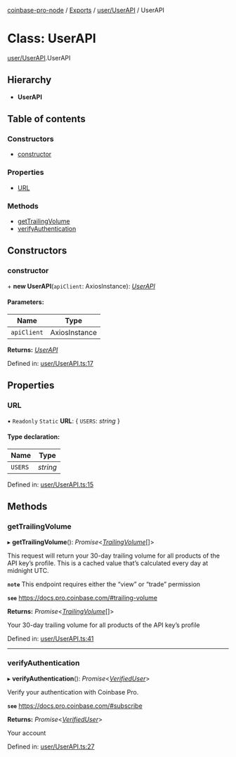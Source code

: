 [coinbase-pro-node](../README.md) / [Exports](../modules.md) / [user/UserAPI](../modules/user_userapi.md) / UserAPI

# Class: UserAPI

[user/UserAPI](../modules/user_userapi.md).UserAPI

## Hierarchy

- **UserAPI**

## Table of contents

### Constructors

- [constructor](user_userapi.userapi.md#constructor)

### Properties

- [URL](user_userapi.userapi.md#url)

### Methods

- [getTrailingVolume](user_userapi.userapi.md#gettrailingvolume)
- [verifyAuthentication](user_userapi.userapi.md#verifyauthentication)

## Constructors

### constructor

\+ **new UserAPI**(`apiClient`: AxiosInstance): [_UserAPI_](user_userapi.userapi.md)

#### Parameters:

| Name        | Type          |
| ----------- | ------------- |
| `apiClient` | AxiosInstance |

**Returns:** [_UserAPI_](user_userapi.userapi.md)

Defined in: [user/UserAPI.ts:17](https://github.com/bennycode/coinbase-pro-node/blob/a4b1aac/src/user/UserAPI.ts#L17)

## Properties

### URL

▪ `Readonly` `Static` **URL**: { `USERS`: _string_ }

#### Type declaration:

| Name    | Type     |
| ------- | -------- |
| `USERS` | _string_ |

Defined in: [user/UserAPI.ts:15](https://github.com/bennycode/coinbase-pro-node/blob/a4b1aac/src/user/UserAPI.ts#L15)

## Methods

### getTrailingVolume

▸ **getTrailingVolume**(): _Promise_<[_TrailingVolume_](../interfaces/user_userapi.trailingvolume.md)[]\>

This request will return your 30-day trailing volume for all products of the API key’s profile. This is a cached value that’s calculated every day at midnight UTC.

**`note`** This endpoint requires either the “view” or “trade” permission

**`see`** https://docs.pro.coinbase.com/#trailing-volume

**Returns:** _Promise_<[_TrailingVolume_](../interfaces/user_userapi.trailingvolume.md)[]\>

Your 30-day trailing volume for all products of the API key’s profile

Defined in: [user/UserAPI.ts:41](https://github.com/bennycode/coinbase-pro-node/blob/a4b1aac/src/user/UserAPI.ts#L41)

---

### verifyAuthentication

▸ **verifyAuthentication**(): _Promise_<[_VerifiedUser_](../interfaces/user_userapi.verifieduser.md)\>

Verify your authentication with Coinbase Pro.

**`see`** https://docs.pro.coinbase.com/#subscribe

**Returns:** _Promise_<[_VerifiedUser_](../interfaces/user_userapi.verifieduser.md)\>

Your account

Defined in: [user/UserAPI.ts:27](https://github.com/bennycode/coinbase-pro-node/blob/a4b1aac/src/user/UserAPI.ts#L27)
